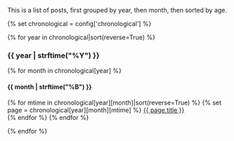 This is a list of posts, first grouped by year, then month, then sorted by age.

{% set chronological = config['chronological'] %}

{% for year in chronological|sort(reverse=True) %}
  <h3>{{ year | strftime("%Y") }}</h3>
  {% for month in chronological[year] %}
    <h4>{{ month | strftime("%B")  }}</h4>
    {% for mtime in chronological[year][month]|sort(reverse=True) %}
      {% set page = chronological[year][month][mtime] %}
      <a href="/{{ page.url }}">{{ page.title }}</a>
      <br />
    {% endfor %}
  {% endfor %}

{% endfor %}

